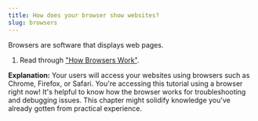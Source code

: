 ```yaml
---
title: How does your browser show websites?
slug: browsers
---
```


Browsers are software that displays web pages.

  1. Read through ["How Browsers Work"][how-browsers-work].

[how-browsers-work]: https://developer.mozilla.org/en-US/docs/Web/Performance/How_browsers_work

**Explanation:** Your users will access your websites using browsers such as
Chrome, Firefox, or Safari. You're accessing this tutorial using a browser right
now! It's helpful to know how the browser works for troubleshooting and debugging
issues. This chapter might solidify knowledge you've already gotten from
practical experience.
